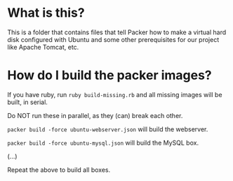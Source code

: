 # What is this?

This is a folder that contains files that tell Packer how to
make a virtual hard disk configured with Ubuntu and some
other prerequisites for our project like Apache Tomcat, etc.

# How do I build the packer images?

If you have ruby, run `ruby build-missing.rb` and all missing images will be built, in serial.

Do NOT run these in parallel, as they (can) break each other. <!-- TODO can this be fixed? -->

`packer build -force ubuntu-webserver.json` will build the webserver.

`packer build -force ubuntu-mysql.json` will build the MySQL box.

(...)

Repeat the above to build all boxes.